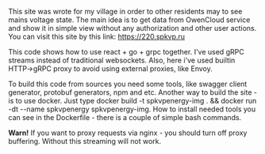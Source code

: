 This site was wrote for my village in order to other residents may to see mains voltage state. The main idea is to get data from OwenCloud service and show it in simple view without any authorization and other user actions. You can visit this site by this link: https://220.spkvp.ru

This code shows how to use react + go + grpc together. I've used gRPC streams instead of traditional websockets. Also, here i've used builtin HTTP->gRPC proxy to avoid using external proxies, like Envoy.

To build this code from sources you need some tools, like swagger client generator, protobuf generators, npm and etc. Another way to build the site - is to use docker. Just type docker build -t spkvpenergy-img .  && docker run -dt --name spkvpenergy spkvpenergy-img. How to install needed tools you can see in the Dockerfile - there is a couple of simple bash commands.

**Warn!** If you want to proxy requests via nginx - you should turn off proxy buffering. Without this streaming will not work.
